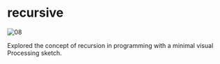 # recursive

![08](https://cloud.githubusercontent.com/assets/6465136/6176366/f7c439c6-b2c3-11e4-822d-2901731d249e.gif)

Explored the concept of recursion in programming with a minimal visual Processing sketch. 
